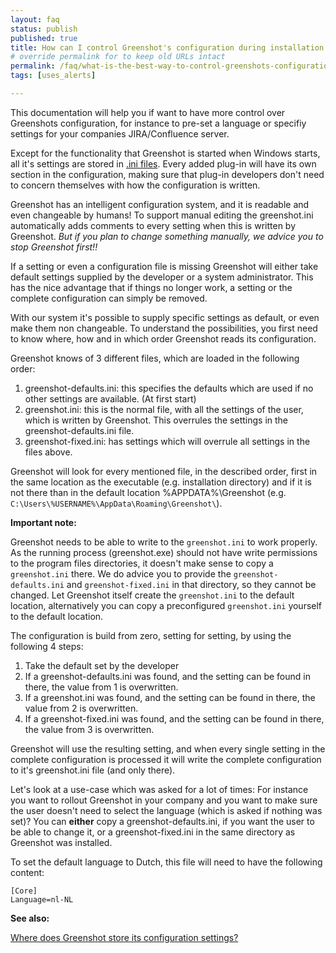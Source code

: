 ```yaml
---
layout: faq
status: publish
published: true
title: How can I control Greenshot's configuration during installation and beyond
# override permalink for to keep old URLs intact
permalink: /faq/what-is-the-best-way-to-control-greenshots-configuration-at-install-time/
tags: [uses_alerts]

---
```


This documentation will help you if want to have more control over Greenshots configuration, for instance to pre-set a language or specifiy settings for your companies JIRA/Confluence server.

Except for the functionality that Greenshot is started when Windows starts, all it's settings are stored in [.ini files](https://en.wikipedia.org/wiki/INI_file).
Every added plug-in will have its own section in the configuration, making sure that plug-in developers don't need to concern themselves with how the configuration is written.

Greenshot has an intelligent configuration system, and it is readable and even changeable by humans!
To support manual editing the greenshot.ini automatically adds comments to every setting when this is written by Greenshot.
*But if you plan to change something manually, we advice you to stop Greenshot first!!*

If a setting or even a configuration file is missing Greenshot will either take default settings supplied by the developer or a system administrator.
This has the nice advantage that if things no longer work, a setting or the complete configuration can simply be removed.

With our system it's possible to supply specific settings as default, or even make them non changeable.
To understand the possibilities, you first need to know where, how and in which order Greenshot reads its configuration.

Greenshot knows of 3 different files, which are loaded in the following order:

1. greenshot-defaults.ini: this specifies the defaults which are used if no other settings are available. (At first start)
2. greenshot.ini: this is the normal file, with all the settings of the user, which is written by Greenshot. This overrules the settings in the greenshot-defaults.ini file.
3. greenshot-fixed.ini: has settings which will overrule all settings in the files above.

Greenshot will look for every mentioned file, in the described order, first in the same location as the executable (e.g. installation directory) and if it is not there than in the default location %APPDATA%\Greenshot (e.g. ```C:\Users\%USERNAME%\AppData\Roaming\Greenshot\```).

<div id="note" class="alert alert-danger" role="alert">
<B>Important note:</B><P>
Greenshot needs to be able to write to the <code>greenshot.ini</code> to work properly. As the running process (greenshot.exe) should not have write permissions to the program files directories, it doesn't make sense to copy a <code>greenshot.ini</code> there. We do advice you to provide the <code>greenshot-defaults.ini</code> and <code>greenshot-fixed.ini</code> in that directory, so they cannot be changed. Let Greenshot itself create the <code>greenshot.ini</code> to the default location, alternatively you can copy a preconfigured <code>greenshot.ini</code> yourself to the default location.
</P>
</div>

The configuration is build from zero, setting for setting, by using the following 4 steps:

1. Take the default set by the developer
2. If a greenshot-defaults.ini was found, and the setting can be found in there, the value from 1 is overwritten.
3. If a greenshot.ini was found, and the setting can be found in there, the value from 2 is overwritten.
4. If a greenshot-fixed.ini was found, and the setting can be found in there, the value from 3 is overwritten.

Greenshot will use the resulting setting, and when every single setting in the complete configuration is processed it will write the complete configuration to it's greenshot.ini file (and only there).


Let's look at a use-case which was asked for a lot of times:
For instance you want to rollout Greenshot in your company and you want to make sure the user doesn't need to select the language (which is asked if nothing was set)?
You can **either** copy a greenshot-defaults.ini, if you want the user to be able to change it, or a greenshot-fixed.ini in the same directory as Greenshot was installed.

To set the default language to Dutch, this file will need to have the following content:

```
[Core]
Language=nl-NL
```

**See also:**

[Where does Greenshot store its configuration settings?](/faq/where-does-greenshot-store-its-configuration-settings/)
